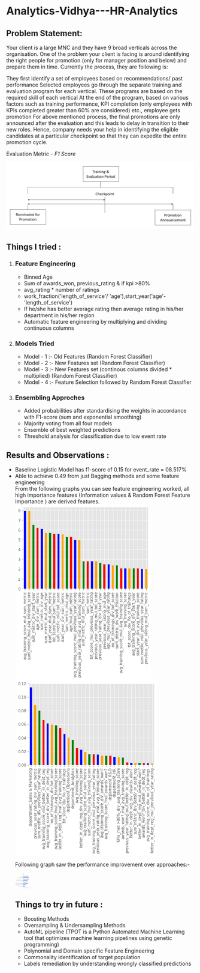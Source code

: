 # Analytics-Vidhya---HR-Analytics

<h2> Problem Statement: </h2>
Your client is a large MNC and they have 9 broad verticals across the organisation. One of the problem your client is facing is around identifying the right people for promotion (only for manager position and below) and prepare them in time. Currently the process, they are following is:

They first identify a set of employees based on recommendations/ past performance
Selected employees go through the separate training and evaluation program for each vertical. These programs are based on the required skill of each vertical
At the end of the program, based on various factors such as training performance, KPI completion (only employees with KPIs completed greater than 60% are considered) etc., employee gets promotion
For above mentioned process, the final promotions are only announced after the evaluation and this leads to delay in transition to their new roles. Hence, company needs your help in identifying the eligible candidates at a particular checkpoint so that they can expedite the entire promotion cycle. 

Evaluation Metric - <i> F1 Score </i>

<img src= "wns_hack_im_1.jpg">

<h2> Things I tried : </h2> 
<ol> <li> <h3> Feature Engineering </li>
  <ul> 
    <li> Binned Age </li>
    <li> Sum of awards_won, previous_rating & if kpi >80% </li>
    <li> avg_rating * number of ratings </li>
    <li> work_fraction('length_of_service'/ 'age'),start_year('age'-'length_of_service') </li>
    <li> If he/she has better average rating then average rating in his/her department in his/her region </li>
    <li> Automatic feature engineering by multiplying and dividing continuous columns </li>
  </ul>
  <li> <h3> Models Tried </h3> </li>
  <ul>
    <li> Model - 1 :- Old Features (Random Forest Classifier)</li>
    <li> Model - 2 :- New Features set (Random Forest Classifier) </li>
    <li> Model - 3 :- New Features set (continous columns divided * multiplied) (Random Forest Classifier) </li>
    <li> Model - 4 :- Feature Selection followed by Random Forest Classifier </li>
  </ul>
  <li> <h3> Ensembling Approches </h3> </li>
  <ul>
    <li> Added probabilities after standardising the weights in accordance with F1-score (sum and exponential smoothing)  </li>
    <li> Majority voting from all four models </li>
    <li> Ensemble of best weighted predictions </li>
    <li> Threshold analysis for classification due to low event rate </li> 
  </ul> 
  </ol>

<h2> Results and Observations : </h2> 
<ul> 
  <li> Baseline Logistic Model has f1-score of 0.15 for event_rate = 08.517% </li>
  <li> Able to achieve 0.49 from just Bagging methods and some feature engineering </li>
  From the following graphs you can see feature engineering worked, all high importance features (Information values & Random Forest Feature Importance ) are derived features.
  
  <img src="IV1.png" alt="Top-20 High IV Variables" align="middle" >
  
  <img src="RF1.png" alt="Top-20 High RF important Variables" align="middle" >
  
  Following graph saw the performance improvement over approaches:- 
  
  <img src="Modeltrack.png" alt="Model Performance over approaches " width="42" height="42" align="middle" >
  
<h2> Things to try in future : </h2>
<ul> 
  <li> Boosting Methods </li>
  <li> Oversampling & Undersampling Methods </li>
  <li> AutoML pipeline (TPOT is a Python Automated Machine Learning tool that optimizes machine learning pipelines using genetic programming)</li>
  <li> Polynomial and Domain specific Feature Engineering </li> 
  <li> Commonality identification of target population </li>
  <li> Labels remediation by understanding wrongly classified predictions </li>
  </ul>
  
  
